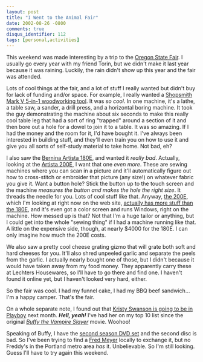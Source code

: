 ```yaml
---
layout: post
title: "I Went to the Animal Fair"
date: 2002-08-26 -0800
comments: true
disqus_identifier: 112
tags: [personal,activities]
---
```

This weekend was made interesting by a trip to the [Oregon State
Fair](http://www.fair.state.or.us/). I usually go every year with my
friend Torin, but we didn't make it last year because it was raining.
Luckily, the rain didn't show up this year and the fair was attended.

 Lots of cool things at the fair, and a lot of stuff I really wanted but
didn't buy for lack of funding and/or space. For example, I really
wanted a [Shopsmith Mark V 5-in-1 woodworking
tool](http://www.shopsmith.com/). It was *so cool*. In one machine, it's
a lathe, a table saw, a sander, a drill press, and a horizontal boring
machine. It took the guy demonstrating the machine about six seconds to
make this really cool table leg that had a sort of ring "trapped" around
a section of it and then bore out a hole for a dowel to join it to a
table. It was so amazing. If I had the money and the room for it, I'd
have bought it. I've always been interested in building stuff, and
they'll even train you on how to use it and give you all sorts of
self-study material to take home. Not bad, eh?

 I also saw the [Bernina Artista
180E](http://www.berninausa.com/product_detail.jsp?PRODUCT%3C%3Eprd_id=1659&FOLDER%3C%3Efolder_id=1657&ASSORTMENT%3C%3East_id=775&bmUID=1030383769968&AREA=RelMachines2),
and wanted it *really bad*. Actually, looking at the [Artista
200E](http://www.berninausa.com/product_detail.jsp?PRODUCT%3C%3Eprd_id=82105&FOLDER%3C%3Efolder_id=1657&ASSORTMENT%3C%3East_id=775&bmUID=1030383763827&AREA=RelMachines3),
I want that one *even more*. These are sewing machines where you can
scan in a picture and it'll automatically figure out how to cross-stitch
or embroider that picture (any size!) on whatever fabric you give it.
Want a button hole? Stick the button up to the touch screen and the
machine *measures the button and makes the hole the right size*. It
threads the needle for you. Lots of cool stuff like that. Anyway, [the
200E](http://www.berninausa.com/product_detail.jsp?PRODUCT%3C%3Eprd_id=82105&FOLDER%3C%3Efolder_id=1657&ASSORTMENT%3C%3East_id=775&bmUID=1030383763827&AREA=RelMachines3),
which I'm looking at right now on the web site, [actually has more stuff
than the
180E](http://www.berninausa.com/product_feature.jsp?PRODUCT%3C%3Eprd_id=82105&FOLDER%3C%3Efolder_id=1657&ASSORTMENT%3C%3East_id=775&bmUID=1030383769968),
and it's even got a color screen and runs Windows, right on the machine.
How messed up is that? Not that I'm a huge tailor or anything, but I
could get into the whole "sewing thing" if I had a machine running like
that. A little on the expensive side, though, at nearly $4000 for the
180E. I can only imagine how much the 200E costs.

 We also saw a pretty cool cheese grating gizmo that will grate both
soft and hard cheeses for you. It'll also shred unpeeled garlic and
separate the peels from the garlic. I actually nearly bought one of
those, but I didn't because it would have taken away from my food money.
They apparently carry these at Lechters Housewares, so I'll have to go
there and find one. I haven't found it online yet, but I haven't looked
very hard, either.

 So the fair was cool. I had my funnel cake, I had my BBQ beef
sandwich... I'm a happy camper. That's the fair.

 On a whole separate note, I found out that [Kristy Swanson is going to
be in Playboy](http://www.playboy.com/magazine/current/nextmonth.html)
next month. ***Hell, yeah!*** I've had her on my top 10 list since the
original [*Buffy the Vampire
Slayer*](http://www.amazon.com/exec/obidos/ASIN/B00005LIRA/mhsvortex)
movie. Woohoo!

 Speaking of Buffy, I have the [second season DVD
set](http://www.amazon.com/exec/obidos/ASIN/B000063IOT/mhsvortex) and
the second disc is bad. So I've been trying to find a [Fred
Meyer](http://www.fredmeyer.com) locally to exchange it, but no Freddy's
in the Portland metro area *has* it. Unbelievable. So I'm still looking.
Guess I'll have to try again this weekend.


